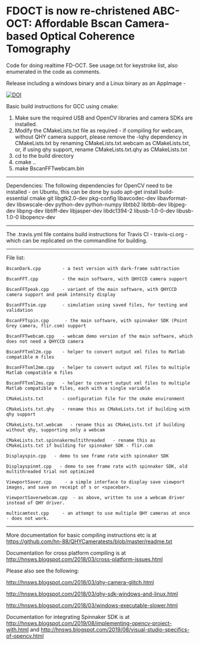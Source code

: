 # FDOCT is now re-christened ABC-OCT: Affordable Bscan Camera-based Optical Coherence Tomography
Code for doing realtime FD-OCT. See usage.txt for keystroke list, also enumerated in the code as comments.

Release including a windows binary and a Linux binary as an AppImage -

[![DOI](https://zenodo.org/badge/DOI/10.5281/zenodo.3403735.svg)](https://doi.org/10.5281/zenodo.3403735)

Basic build instructions for GCC using cmake:
1. Make sure the required USB and OpenCV libraries and camera SDKs are installed.
2. Modify the CMakeLists.txt file as required - if compiling for webcam, without QHY camera support, please remove the -lqhy dependency in CMakeLists.txt by renaming CMakeLists.txt.webcam as CMakeLists.txt, or, if using qhy support, rename CMakeLists.txt.qhy as CMakeLists.txt  
3. cd to the build directory
4. cmake ..
5. make BscanFFTwebcam.bin

-------------------------
Dependencies:
The following dependencies for OpenCV need to be installed - on Ubuntu, this can be done by 
sudo apt-get install build-essential cmake git libgtk2.0-dev pkg-config libavcodec-dev libavformat-dev libswscale-dev python-dev python-numpy libtbb2 libtbb-dev libjpeg-dev libpng-dev libtiff-dev libjasper-dev libdc1394-2 libusb-1.0-0-dev libusb-1.0-0 libopencv-dev


-------------------------

The .travis.yml file contains build instructions for Travis CI - travis-ci.org - which can be replicated on the commandline for building. 

-------------------------
File list:

 	BscanDark.cpp        - a test version with dark-frame subtraction
	
	BscanFFT.cpp 	     - the main software, with QHYCCD camera support
	
	BscanFFTpeak.cpp     - variant of the main software, with QHYCCD camera support and peak intensity display
	
	BscanFFTsim.cpp      - simulation using saved files, for testing and validation
	
	BscanFFTspin.cpp      - the main software, with spinnaker SDK (Point Grey camera, flir.com) support
	
	BscanFFTwebcam.cpp   - webcam demo version of the main software, which does not need a QHYCCD camera
	
	BscanFFTxml2m.cpp    - helper to convert output xml files to Matlab compatible m files
	
	BscanFFTxml2mm.cpp   - helper to convert output xml files to multiple Matlab compatible m files
	
	BscanFFTxml2ms.cpp   - helper to convert output xml files to multiple Matlab compatible m files, each with a single variable
	
	CMakeLists.txt       - configuration file for the cmake environment 
	
	CMakeLists.txt.qhy   - rename this as CMakeLists.txt if building with qhy support
	
	CMakeLists.txt.webcam   - rename this as CMakeLists.txt if building without qhy, supporting only a webcam
	
	CMakeLists.txt.spinnakermultithreaded   - rename this as CMakeLists.txt if building for spinnaker SDK - flir.com
	
	Displayspin.cpp   - demo to see frame rate with spinnaker SDK
	
	Displayspinmt.cpp   - demo to see frame rate with spinnaker SDK, old multithreaded trial not optimized
	
	ViewportSaver.cpp     - a simple interface to display save viewport images, and save on receipt of s or <spacebar>.
	
	ViewportSaverwebcam.cpp  - as above, written to use a webcam driver instead of QHY driver.
	
	multicamtest.cpp     - an attempt to use multiple QHY cameras at once - does not work.
  
  
--------------------------------------------

More documentation for basic compiling instructions etc is at https://github.com/hn-88/QHYCameratests/blob/master/readme.txt

Documentation for cross platform compiling is at http://hnsws.blogspot.com/2018/03/cross-platform-issues.html

Please also see the following:

http://hnsws.blogspot.com/2018/03/qhy-camera-glitch.html

http://hnsws.blogspot.com/2018/03/qhy-sdk-windows-and-linux.html

http://hnsws.blogspot.com/2018/03/windows-executable-slower.html

Documentation for integrating Spinnaker SDK is at 
http://hnsws.blogspot.com/2019/08/implementing-opencv-project-with.html 
and http://hnsws.blogspot.com/2019/08/visual-studio-specifics-of-opencv.html
